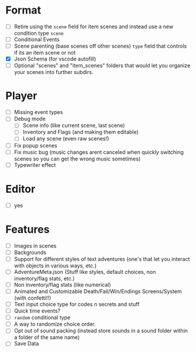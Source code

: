 # Format
- [ ] Retire using the `scene` field for item scenes and instead use a new condition type `scene`
- [ ] Conditional Events
- [ ] Scene parenting (base scenes off other scenes) `type` field that controls if its an item scene or not
- [X] Json Schema (for vscode autofill)
- [ ] Optional "scenes" and "item_scenes" folders that would let you organize your scenes into further subdirs.
# Player
- [ ] Missing event types
- [ ] Debug mode
    - [ ] Scene info (like current scene, last scene)
    - [ ] Inventory and Flags (and making them editable)
    - [ ] Load any scene (even raw scenes!)
- [ ] Fix popup scenes
- [ ] Fix music bug (music changes arent canceled when quickly switching scenes so you can get the wrong music sometimes)
- [ ] Typewriter effect
# Editor
- [ ] yes
# Features
- [ ] Images in scenes
- [ ] Backgrounds
- [ ] Support for different styles of text adventures (one's that let you interact with objects in various ways, etc.)
- [ ] AdventureMeta.json (Stuff like styles, default choices, non inventory/flag stats, etc.)
- [ ] Non inventory/flag stats (like numerical)
- [ ] Animated and Customizable Death/Fail/Win/Endings Screens/System (with confetti!!)
- [ ] Text input choice type for codes n secrets and stuff
- [ ] Quick time events?
- [ ] `random` conditional type
- [ ] A way to randomize choice order.
- [ ] Opt out of sound packing (instead store sounds in a sound folder within a folder of the same name)
- [ ] Save Data